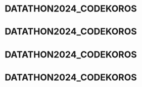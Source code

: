 # DATATHON2024_CODEKOROS
# DATATHON2024_CODEKOROS
# DATATHON2024_CODEKOROS
# DATATHON2024_CODEKOROS
